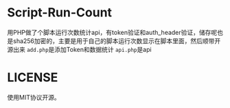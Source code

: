# Script-Run-Count

用PHP做了个脚本运行次数统计api，有token验证和auth_header验证，储存呢也是sha256加密的，主要是用于自己的脚本运行次数显示在脚本里面，然后顺带开源出来
`add.php`是添加Token和数据统计
`api.php`是api

# LICENSE
使用MIT协议开源。
